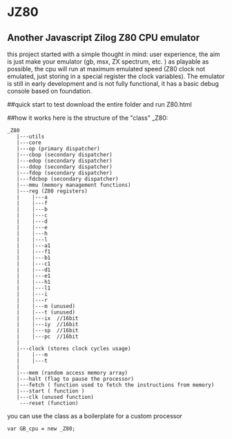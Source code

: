 # JZ80
## Another Javascript Zilog Z80 CPU emulator
this project started with a simple thought in mind: user experience, the aim is just make your emulator (gb, msx, ZX spectrum, etc. ) as playable as possible, the cpu will run at maximum emulated speed (Z80 clock not emulated, just storing in a special register the clock variables). The emulator is still in early development and is not fully functional, it has a basic debug console based on foundation.

##quick start
to test download the entire folder and run Z80.html

##how it works
here is the structure of the "class" _Z80:
```
_Z80
   |---utils
   |---core
   |---op (primary dispatcher)
   |---cbop (secondary dispatcher)
   |---edop (secondary dispatcher)
   |---ddop (secondary dispatcher)
   |---fdop (secondary dispatcher)
   |---fdcbop (secondary dispatcher)
   |---mmu (memory management functions)
   |---reg (Z80 registers)
   |    |---a
   |    |---f
   |    |---b
   |    |---c
   |    |---d
   |    |---e
   |    |---h
   |    |---l
   |    |---a1
   |    |---f1
   |    |---b1
   |    |---c1
   |    |---d1
   |    |---e1
   |    |---h1
   |    |---l1
   |    |---i
   |    |---r
   |    |---m (unused)
   |    |---t (unused)
   |    |---ix  //16bit
   |    |---iy  //16bit
   |    |---sp  //16bit
   |    |---pc  //16bit
   |
   |---clock (stores clock cycles usage)
   |    |---m
   |    |---t
   |
   |---mem (random access memory array)
   |---halt (flag to pause the processor)
   |---fetch ( function used to fetch the instructions from memory)
   |---start ( function )
   |---clk (unused function)
    ---reset (function)
```
you can use the class as a boilerplate for a custom processor

```
var GB_cpu = new _Z80;
```

